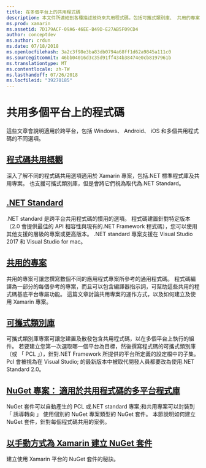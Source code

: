 ```yaml
---
title: 在多個平台上的共用程式碼
description: 本文件所連結到各種描述技術來共用程式碼，包括可攜式類別庫、 共用的專案、.NET Standard 和 NuGet 的輔助線。
ms.prod: xamarin
ms.assetid: 7D179ACF-09A6-46EE-B49D-E27AB5F09CD4
author: conceptdev
ms.author: crdun
ms.date: 07/18/2018
ms.openlocfilehash: 3a2c3f98e3ba83db0794a68ff1d62a9845a111c0
ms.sourcegitcommit: 46bb04016d3c35d91ff434b38474e0cb8197961b
ms.translationtype: MT
ms.contentlocale: zh-TW
ms.lasthandoff: 07/26/2018
ms.locfileid: "39270185"
---
```

# <a name="sharing-code-on-multiple-platforms"></a>共用多個平台上的程式碼

這些文章會說明適用於跨平台，包括 Windows、 Android、 iOS 和多個共用程式碼的不同選項。

## <a name="code-sharing-overviewcode-sharingmd"></a>[程式碼共用概觀](code-sharing.md)

深入了解不同的程式碼共用選項適用於 Xamarin 專案，包括.NET 標準程式庫及共用專案。 也支援可攜式類別庫，但是會將它們視為取代為.NET Standard。

## <a name="net-standardcross-platformapp-fundamentalsnet-standardmd"></a>[.NET Standard](~/cross-platform/app-fundamentals/net-standard.md)

.NET standard 是跨平台共用程式碼的慣用的選項。 程式碼建置針對特定版本 （2.0 會提供最佳的 API 相容性與現有的.NET Framework 程式碼），您可以使用其他支援的層級的專案或更高版本。 .NET standard 專案支援在 Visual Studio 2017 和 Visual Studio for mac。

## <a name="shared-projectscross-platformapp-fundamentalsshared-projectsmd"></a>[共用的專案](~/cross-platform/app-fundamentals/shared-projects.md)

共用的專案可讓您撰寫數個不同的應用程式專案所參考的通用程式碼。 程式碼編譯為一部分的每個參考的專案，而且可以包含編譯器指示詞，可幫助這些共用的程式碼基底平台專屬功能。 這篇文章討論共用專案的運作方式，以及如何建立及使用 Xamarin 專案。

## <a name="portable-class-librariescross-platformapp-fundamentalspclmd"></a>[可攜式類別庫](~/cross-platform/app-fundamentals/pcl.md)

可攜式類別庫專案可讓您建置及散發包含共用程式碼，以在多個平台上執行的組件。 若要建立您第一次選取哪一個平台為目標，然後撰寫程式碼的可攜式類別庫 （或 「 PCL 」），針對.NET Framework 所提供的平台所定義的設定檔中的子集。 Pcl 會被視為在 Visual Studio; 的最新版本中被取代開發人員都要改為使用.NET Standard 2.0。

## <a name="nuget-projects-multiplatform-libraries-for-code-sharingcross-platformapp-fundamentalsnuget-multiplatform-librariesindexmd"></a>[NuGet 專案： 適用於共用程式碼的多平台程式庫](~/cross-platform/app-fundamentals/nuget-multiplatform-libraries/index.md)

NuGet 套件可以自動產生的 PCL 或.NET standard 專案;和共用專案可以封裝到 「 誘導轉向 」 使用個別的 NuGet 專案類型的 NuGet 套件。 本節說明如何建立 NuGet 套件，針對每個程式碼共用的案例。

## <a name="manually-creating-nuget-packages-for-xamarincross-platformapp-fundamentalsnuget-manualmd"></a>[以手動方式為 Xamarin 建立 NuGet 套件](~/cross-platform/app-fundamentals/nuget-manual.md)

建立使用 Xamarin 平台的 NuGet 套件的秘訣。
